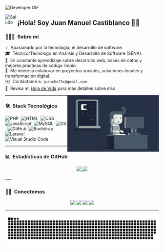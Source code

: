![Developer GIF](https://media3.giphy.com/media/v1.Y2lkPTc5MGI3NjExdzNrZnl2cHRhdXdtejR6bjdrMW9zODZzMzlsYzVqczN1bW1xcGduaSZlcD12MV9pbnRlcm5hbF9naWZfYnlfaWQmY3Q9Zw/lQDdDwdZpfYRn1MsJy/giphy.gif)




<img alt="Saludo" src="./assets/Hand%20Wave.gif" width='40' align="left"/><h2>¡Hola! Soy Juan Manuel Castiblanco 👨‍💻</h2>

### 👨🏻‍💻 &nbsp;Sobre mí

💡 &nbsp;Apasionado por la tecnología, el desarrollo de software.\
🎓 &nbsp;Técnico/Tecnólogo en Análisis y Desarrollo de Software (SENA).\
🌱 &nbsp;En constante aprendizaje sobre desarrollo web, bases de datos y mejores prácticas de código limpio.\
💬 &nbsp;Me interesa colaborar en proyectos sociales, soluciones locales y transformación digital.\
✉️ &nbsp;Contáctame a: `juancho73x@gmail.com`\
📄 &nbsp;Revisa mi [Hoja de Vida](https://link-a-tu-cv.com) para más detalles sobre mí.s

<img alt="Coding de noche" src="https://raw.githubusercontent.com/AVS1508/AVS1508/master/assets/Night-Coding.gif" align="right"/>

---

### 🛠 &nbsp;Stack Tecnológico

![PHP](https://img.shields.io/badge/-PHP-05122A?style=flat&logo=php&logoColor=8892BF)&nbsp;
![HTML](https://img.shields.io/badge/-HTML-05122A?style=flat&logo=HTML5)&nbsp;
![CSS](https://img.shields.io/badge/-CSS-05122A?style=flat&logo=CSS3&logoColor=1572B6)&nbsp;
![JavaScript](https://img.shields.io/badge/-JavaScript-05122A?style=flat&logo=javascript)&nbsp;
![MySQL](https://img.shields.io/badge/-MySQL-05122A?style=flat&logo=mysql)&nbsp;
![Git](https://img.shields.io/badge/-Git-05122A?style=flat&logo=git)&nbsp;
![GitHub](https://img.shields.io/badge/-GitHub-05122A?style=flat&logo=github)&nbsp;
![Bootstrap](https://img.shields.io/badge/-Bootstrap-05122A?style=flat&logo=bootstrap)\
![Laravel](https://img.shields.io/badge/-Laravel-05122A?style=flat&logo=laravel)&nbsp;
![Visual Studio Code](https://img.shields.io/badge/-VS%20Code-05122A?style=flat&logo=visual-studio-code)&nbsp;

---

### 📊 &nbsp;Estadísticas de GitHub

<p align="center">
<a href="https://github.com/AVS1508">
  <img height="180em" src="https://github-readme-stats-eight-theta.vercel.app/api?username=AVS1508&show_icons=true&theme=algolia&include_all_commits=true&count_private=true"/>
  <img height="180em" src="https://github-readme-stats-eight-theta.vercel.app/api/top-langs/?username=AVS1508&layout=compact&langs_count=8&theme=algolia"/>
</a>
</p>
---

### 🤝🏻 &nbsp;Conectemos

<p align="center">
<a href="https://www.linkedin.com/in/juan-dev/"><img src="https://img.shields.io/badge/-LinkedIn-0077B5?style=flat&logo=linkedin&logoColor=white"/></a>
<a href="mailto:juan.dev@email.com"><img src="https://img.shields.io/badge/-juan.dev@email.com-D14836?style=flat&logo=gmail&logoColor=white"/></a>
<a href="https://github.com/juanusuario"><img src="https://img.shields.io/badge/-GitHub-181717?style=flat&logo=github&logoColor=white"/></a>
<a href="https://tuportafolio.netlify.app"><img src="https://img.shields.io/badge/-Portafolio%20Web-3423A6?style=flat&logo=Google-Chrome&logoColor=white"/></a>
</p>

---
<p align="center">
  <img  src="https://raw.githubusercontent.com/Elanza-48/Elanza-48/main/resources/img/github-contribution-grid-snake.svg"
    alt="example" />
</p>


